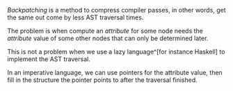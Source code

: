 
_Backpatching_ is a method to compress compiler passes, in other words, get the same out come by less AST traversal times.

The problem is when compute an _attribute_ for some node needs the _attribute_ value of some other nodes that can only be determined later.

This is not a problem when we use a lazy language^[for instance Haskell] to implement the AST traversal.

In an imperative language, we can use pointers for the attribute value, then fill in the structure the pointer points to after the traversal finished.


